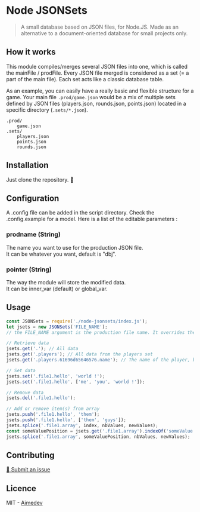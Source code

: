 # Node JSONSets

> A small database based on JSON files, for Node.JS.
> Made as an alternative to a document-oriented database for small projects only.

## How it works

This module compiles/merges several JSON files into one, which is called the mainFile / prodFile. Every JSON file merged is considered as a set (= a part of the main file). Each set acts like a classic database table.  

As an example, you can easily have a really basic and flexible structure for a game. Your main file `.prod/game.json` would be a mix of multiple sets defined by JSON files (players.json, rounds.json, points.json) located in a specific directory (`.sets/*.json`).
```
.prod/
    game.json
.sets/
    players.json
    points.json
    rounds.json
```

## Installation

Just clone the repository. 📄

## Configuration

A .config file can be added in the script directory. Check the .config.example for a model.
Here is a list of the editable parameters :  

### prodname (String)
The name you want to use for the production JSON file.  
It can be whatever you want, default is "dbj".
### pointer (String)
The way the module will store the modified data.  
It can be inner_var (default) or global_var.

## Usage

```js
const JSONSets = require('./node-jsonsets/index.js');
let jsets = new JSONSets('FILE_NAME');
// the FILE_NAME argument is the production file name. It overrides the name defined in the config file.
```

```js
// Retrieve data
jsets.get('.'); // All data
jsets.get('.players'); // All data from the players set
jsets.get('.players.61696d65646576.name'); // The name of the player, by ID, from the players set
```

```js
// Set data
jsets.set('.file1.hello', 'world !');
jsets.set('.file1.hello', ['me', 'you', 'world !']);

// Remove data
jsets.del('.file1.hello');

// Add or remove item(s) from array 
jsets.push('.file1.hello', 'them');
jsets.push('.file1.hello', ['them', 'guys']);
jsets.splice('.file1.array', index, nbValues, newValues);
const someValuePosition = jsets.get('.file1.array').indexOf('someValue');
jsets.splice('.file1.array', someValuePosition, nbValues, newValues);
```

## Contributing

[🎫 Submit an issue](https://gitlab.com/aimedev/node-jsonsets/-/issues)

## Licence

MIT - [Aimedev](https://gitlab.com/aimedev)